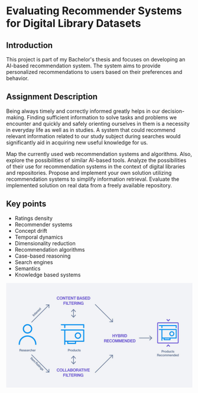 # Evaluating Recommender Systems<br>for Digital Library Datasets
## Introduction
This project is part of my Bachelor's thesis and focuses on developing an AI-based recommendation system. The system aims to provide personalized recommendations to users based on their preferences and behavior.

## Assignment Description
Being always timely and correctly informed greatly helps in our decision-making. Finding sufficient information to solve tasks and problems we encounter and quickly and safely orienting ourselves in them is a necessity in everyday life as well as in studies. A system that could recommend relevant information related to our study subject during searches would significantly aid in acquiring new useful knowledge for us.

Map the currently used web recommendation systems and algorithms. Also, explore the possibilities of similar AI-based tools. Analyze the possibilities of their use for recommendation systems in the context of digital libraries and repositories. Propose and implement your own solution utilizing recommendation systems to simplify information retrieval. Evaluate the implemented solution on real data from a freely available repository.

## Key points
- Ratings density
- Recommender systems
- Concept drift
- Temporal dynamics
- Dimensionality reduction
- Recommendation algorithms
- Case-based reasoning
- Search engines
- Semantics
- Knowledge based systems

![Recommentadion_system](readme_img/recommendation.jpg)

